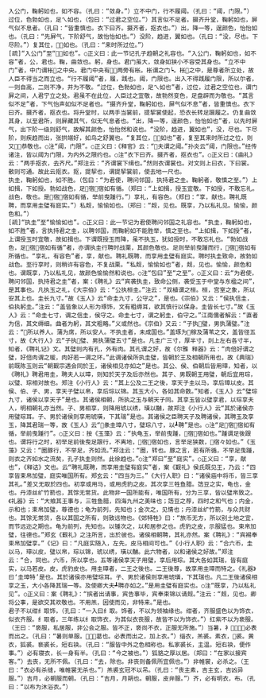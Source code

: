 <!-- { "loadSidebar": true } -->
    入公门，鞠躬如也，如不容。（孔曰：“敛身。”）立不中门，行不履阈。（孔曰：“阈，门限。”）过位，色勃如也，足ㄟ如也，（包曰：“过君之空位。”）其言似不足者。摄齐升堂，鞠躬如也，屏气似不息者。（孔曰：“皆重慎也。衣下曰齐。摄齐者，抠衣也。”）出，降一等，逞颜色，怡怡如也。（孔曰：“先屏气，下阶舒气，故怡怡如也。”）没阶，趋进，翼如也。（孔曰：“没，尽也。下尽阶。”）复其位，如也。（孔曰：“来时所过位。”）
    [疏]“入公门”至“如也”。○正义曰：此一节记孔子趋朝之礼容也。“入公门，鞠躬如也，如不容”者，公，君也。鞠，曲敛也。躬，身也。君门虽大，敛身如狭小不容受其身也。“立不中门”者，中门谓枨之中央。君门中央有，两旁有枨。枨谓之门┕。枨之中，是尊者所立处，故人臣不得当之而立也。“行不履阈”者，履，践也。阈，门限也。出入不得践履门限，所以尔者，一则自高，二则不净，并为不敬。“过位，色勃如也，足ㄟ如也”者，过位，过君之空位也，谓门屏之间，人君宁立之处。君虽不在此位，人臣过之宜敬，故勃然变色，足盘辟而为敬也。“其言似不足”者，下气怡声如似不足者也。“摄齐升堂，鞠躬如也，屏气似不息”者，皆重慎也。衣下曰齐。摄齐者，抠衣也。将升堂时，以两手当裳前，提挈裳使起，恐衣长转足蹑履之。仍复曲敛其身，以至君所，则屏藏其气，似无气息者也。“出，降一等，逞颜色，怡怡如也”者，以先时屏气，出下阶一级则舒气，故解其颜色，怡怡然和说也。“没阶，趋进，翼如也”，没，尽也。下尽阶，则疾趋而出，张拱端好，如鸟之舒翼也。“复其位，如也”者，复至其来时所过之位，则又恭敬也。○注“阈，门限”。○正义曰：《释官》云：“夫谓之阈。”孙炎云“阈，门限也。”经传诸注，皆以阈为门限，为内外之限约也。○注“衣下曰齐。摄齐者，抠衣也”。○正义曰：《曲礼》云：“两手抠衣，去齐尺。”郑注云：“齐谓裳下缉也。”然则衣谓裳也。对文则上曰衣，下曰裳。散则可通。故此云抠衣。抠，提挈也，谓提挈裳前，使去地一尺也。
    执圭，鞠躬如也，如不胜。（包曰：“为君使，聘问邻国，执持君之圭。鞠躬者，敬慎之至。”）上如揖，下如授。勃如战色，足宿宿如有循。（郑曰：“上如揖，授玉宜敬。下如授，不敢忘礼。战色，敬也。是宿宿如有循，举前曳踵行。”）享礼，有容色。（郑曰：“享，献也。聘礼既聘，而享用圭璧有庭实。”）私觌，愉愉如也。（郑曰：“觌，见也。既享，乃以私礼见。愉愉，颜色和。”）
    [疏]“执圭”至“愉愉如也”。○正义曰：此一节记为君使聘问邻国之礼容也。“执圭，鞠躬如也，如不胜”者，言执持君之圭，以聘邻国，而鞠躬如不能胜举，慎之至也。“上如揖，下如授”者，上谓授玉时宜敬，故如揖也。下谓既授玉而降，虽不执玉，犹如授时，不敢忘礼也。“勃如战色，足宿宿如有循”者，亦谓执圭行聘时战栗，其颜色敬也。足则举前曳踵而行，宿宿如有所循也。“享礼，有容色”者，享，献也。聘礼既聘，而享用圭璧有庭实。聘时执圭致命，故勃如战色。至行享时，则稍许有容色，不复战栗。“私觌，愉愉如也”者，觌，见也。愉愉，颜色和也。谓既享，乃以私礼见，故颜色愉愉然和说也。○注“包曰”至“之至”。○正义曰：云“为君使，聘问邻国，执持君之圭”者，案：《聘礼》云“宾袭执圭，致命公侧，袭受玉于中堂与东楹之间”，是其事也。凡执玉之礼，《大宗伯》云：“公执桓圭。”注云：“双植谓之桓。桓，宫室之象，所以安其上也。圭长九寸。”故《玉人》云“命圭九寸，公守之”，是也。《宗伯》又云：“侯执信圭，伯执躬圭。”注云：“盖皆象以人形为琢饰，文有粗缛耳，欲其慎行以保身。圭皆长七寸。”故《玉人》云：“命圭七寸，谓之信圭，侯守之。命圭七寸，谓之躬圭，伯守之。”江南儒者解云：“直者为信，其文缛细。曲者为躬，其文粗略。”义或然也。《宗伯》又云：“子执璧，男执蒲璧。”注云：“所以养人。蒲为席，所以安人。不执圭者，未成国也。”盖琢为稼及蒲苇之文，盖皆径五寸，故《大行人》云“子执璧、男执蒲璧五寸”是也。凡圭广三寸，厚半寸，剡上左右各寸半，知者，《聘礼记》文。其璧则内有孔，外有肉。其孔谓之好，故《尔雅 释器》云：“肉倍好谓之璧，好倍肉谓之瑗，肉好若一谓之环。”此谓诸侯所执圭璧，皆朝於王及相朝所用也，故《典瑞》前既陈玉则云“朝觐宗遇会同於王，诸侯相见亦如之”是也。其公、侯、伯朝后皆用璋，知者，以《聘礼》聘君用圭，聘夫人以璋，则知於天子及后亦然也。其子、男既朝王用璧，朝后宜用琮，以璧、琮相对故也。郑注《小行人》云：“其上公及二王之後，享天子圭以马，享后璋以皮。其侯、伯、子、男，享天子璧以帛，享后琮以锦。其玉大小，各如其命数。”知者，《玉人》云“璧琮九寸，诸侯以享天子”是也。其诸侯相朝，所执之玉与朝天子同。其享玉皆以璧享君，以琮享夫人，明相朝礼亦当然。子、男相享，则降用琥以绣，璜以黼，故郑注《小行人》云“其於诸侯亦用璧琮耳。子、男於诸侯则享用琥璜，下其瑞”是也。其诸侯之臣聘天子及聘诸侯，其聘玉及享玉，降其君瑞一等，故《玉人》云“彖圭璋八寸，璧琮八寸，以┹聘”是也。○注“足宿宿如有循，举前曳踵行”。○正义曰：按《玉藻》云：“执龟玉，举前曳踵，宿宿如也。”踵谓足後跟也。谓将行之时，初举足前後曳足跟行，不离地，宿宿如也，言举足狭数，宿々如也。”《玉藻》又云：“圈豚行，不举足，齐如流。”郑注云：“圈，转也。豚之言，若有所循，不举足曳踵，则衣之齐如水之流矣，孔子执圭则然。此徐趋也。”○注“郑曰”至“庭实”。○正义曰：“享，献也”，《释诂》文也。云“聘礼既聘，而享用圭璧有庭实”者，案《觐礼》侯氏既见王，乃云：“四享皆束帛加璧，庭实唯国所有。郑玄云：“四当为三。”《大行人职》曰：“诸侯庙中将币，皆三享其礼。”差又无取於四也。初享或用马，或用虎豹之皮。其次享三牲鱼腊。笾豆之实，龟也，金也。丹漆丝纩竹箭也，其馀无常货。此物非一国所能有，唯国所有，分为三享，皆以璧帛致之。《礼器》云：“大飨其王事与，三牲鱼腊，四海九州之美味也；笾豆之荐，四时之和气也；内金，示和也；束帛加璧，尊德也；龟为前列，先知也；金次之，见情也；丹漆丝纩竹箭，与众共财也。其馀无常货，各以其国之所有，则致远物也。《郊特牲》曰：“旅币无方，所以别土地之宜，而节远迩之期也。龟为前列，先知也。以锺次之，以和居参之也。虎豹之皮，示服猛也。束帛加璧，往德也。”郑玄《觐礼》之注所言，出於彼也。诸侯相朝聘，其礼亦然。案《聘礼》：“宾裼奉束帛加璧享。”《记》曰：“凡庭实随入，左先，皮马相间可也。”《小行人职》云：“合六币，圭以马，璋以皮，璧以帛，琮以锦，琥以绣，璜以黼。此六物者，以和诸侯之好故。”郑注云：“合，同也。六币，所以享也。五等诸侯享天子用璧，享后用琮。其大各如其瑞，皆有庭实，以马若皮。皮，虎豹皮也。用圭璋者，二王之後也。二王後尊，故享用圭璋而特之。《礼器》曰‘圭璋特’是也。其於诸侯亦用璧琮耳。子、男於诸侯则享用琥璜，下其瑞也。凡二王後诸侯相享之玉，大小各降其瑞一等。及使卿大夫┹聘亦如之。”是用圭璧有庭实也。○注“既享，乃以私礼见”。○正义曰：案《聘礼》：“摈者出请事，宾告事毕，宾奉束锦以请觌。”注云：“觌，见也。卿将公事，是欲交其欢敬也。不用羔，因使而见，非特来。”是也。
    君子不以绀纟取饰，（孔曰：“一入曰纟取。饰者，不以为领袖缘也。绀者，齐服盛色以为饰衣，似衣齐服。纟取者，三年练以纟取饰衣，为其似衣丧服，故皆不以为饰衣。”）红紫不以为亵服。（王曰：“亵服，私居服，非公会之服。皆不正，亵尚不衣，正服无所施。”）当暑，衤，必表而出之。（孔曰：“暑则单服。，葛也。必表而出之，加上衣。”）缁衣，羔裘。素衣，裘。黄衣，狐裘。亵裘长，短右袂。（孔曰：“服皆中外之色相称也。私家裘长，主温。短右袂，便作事。”）必有寝衣，长一身有半。（孔曰：“今之被也。”）狐貉之厚以居。（郑曰：“在家以接宾客。”）去丧，无所不佩。（孔曰：“去，除也。非丧则备佩所宜佩也。”）非帷裳，必杀之。（王曰：“衣必有杀缝，唯帷裳无杀也。”）羔裘玄冠不以吊。（孔曰：“丧主素，吉主玄，吉凶异服。”）吉月，必朝服而朝。（孔曰：“吉月，月朔也。朝服，皮弁服。”）齐，必有明衣，布。（孔曰：“以布为沐浴衣。”）
